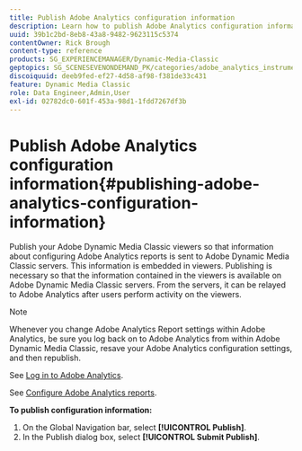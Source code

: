 ```yaml
---
title: Publish Adobe Analytics configuration information
description: Learn how to publish Adobe Analytics configuration information from Adobe Dynamic Media Classic.
uuid: 39b1c2bd-8eb8-43a8-9482-9623115c5374
contentOwner: Rick Brough
content-type: reference
products: SG_EXPERIENCEMANAGER/Dynamic-Media-Classic
geptopics: SG_SCENESEVENONDEMAND_PK/categories/adobe_analytics_instrumentation_kit
discoiquuid: deeb9fed-ef27-4d58-af98-f381de33c431
feature: Dynamic Media Classic
role: Data Engineer,Admin,User
exl-id: 02782dc0-601f-453a-98d1-1fdd7267df3b
---
```

# Publish Adobe Analytics configuration information{#publishing-adobe-analytics-configuration-information}

Publish your Adobe Dynamic Media Classic viewers so that information about configuring Adobe Analytics reports is sent to Adobe Dynamic Media Classic servers. This information is embedded in viewers. Publishing is necessary so that the information contained in the viewers is available on Adobe Dynamic Media Classic servers. From the servers, it can be relayed to Adobe Analytics after users perform activity on the viewers.

>[!NOTE]
>
>Whenever you change Adobe Analytics Report settings within Adobe Analytics, be sure you log back on to Adobe Analytics from within Adobe Dynamic Media Classic, resave your Adobe Analytics configuration settings, and then republish.

See [Log in to Adobe Analytics](log-analytics.md#log_in_to_adobe_analytics).

See [Configure Adobe Analytics reports](configuring-analytics-reports.md#configuring_adobe_analytics_reports).

**To publish configuration information:**

1. On the Global Navigation bar, select **[!UICONTROL Publish]**.
1. In the Publish dialog box, select **[!UICONTROL Submit Publish]**.
